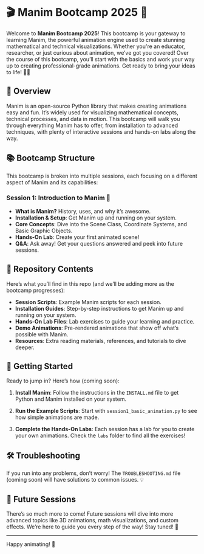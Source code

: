 # 🎬 Manim Bootcamp 2025 🚀

Welcome to **Manim Bootcamp 2025**! This bootcamp is your gateway to learning Manim, the powerful animation engine used to create stunning mathematical and technical visualizations. Whether you're an educator, researcher, or just curious about animation, we’ve got you covered! Over the course of this bootcamp, you’ll start with the basics and work your way up to creating professional-grade animations. Get ready to bring your ideas to life! 🎨✨

## 🧐 Overview

Manim is an open-source Python library that makes creating animations easy and fun. It’s widely used for visualizing mathematical concepts, technical processes, and data in motion. This bootcamp will walk you through everything Manim has to offer, from installation to advanced techniques, with plenty of interactive sessions and hands-on labs along the way.

## 📚 Bootcamp Structure

This bootcamp is broken into multiple sessions, each focusing on a different aspect of Manim and its capabilities:

### Session 1: Introduction to Manim 🥳

- **What is Manim?** History, uses, and why it’s awesome.
- **Installation & Setup**: Get Manim up and running on your system.
- **Core Concepts**: Dive into the Scene Class, Coordinate Systems, and Basic Graphic Objects.
- **Hands-On Lab**: Create your first animated scene!
- **Q&A**: Ask away! Get your questions answered and peek into future sessions.

## 📂 Repository Contents

Here’s what you’ll find in this repo (and we’ll be adding more as the bootcamp progresses):

- **Session Scripts**: Example Manim scripts for each session.
- **Installation Guides**: Step-by-step instructions to get Manim up and running on your system.
- **Hands-On Lab Files**: Lab exercises to guide your learning and practice.
- **Demo Animations**: Pre-rendered animations that show off what’s possible with Manim.
- **Resources**: Extra reading materials, references, and tutorials to dive deeper.

## 🚀 Getting Started

Ready to jump in? Here’s how (coming soon):

1. **Install Manim**:
    Follow the instructions in the `INSTALL.md` file to get Python and Manim installed on your system.

2. **Run the Example Scripts**:
    Start with `session1_basic_animation.py` to see how simple animations are made.

3. **Complete the Hands-On Labs**:
    Each session has a lab for you to create your own animations. Check the `labs` folder to find all the exercises!

## 🛠️ Troubleshooting

If you run into any problems, don’t worry! The `TROUBLESHOOTING.md` file (coming soon) will have solutions to common issues. 💡

## 🔮 Future Sessions

There’s so much more to come! Future sessions will dive into more advanced topics like 3D animations, math visualizations, and custom effects. We’re here to guide you every step of the way! Stay tuned! 🌟

---

Happy animating! 🎉
